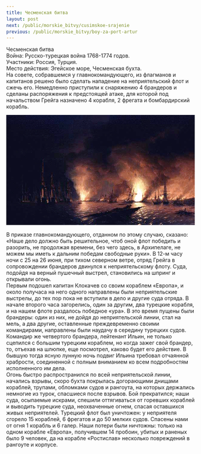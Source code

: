 ```yaml
---
title: Чесменская битва
layout: post
next: /public/morskie_bitvy/cusimskoe-srajenie
previous: /public/morskie_bitvy/boy-za-port-artur
---
```


Чесменская битва   
Война: Русско-турецкая война 1768-1774 годов.  
Участники: Россия, Турция.  
Место действия: Эгейское море, Чесменская бухта.  
На совете, собравшемся у главнокомандующего, из флагманов и капитанов решено было сделать нападение на неприятельский флот и сжечь его. Немедленно приступили к снаряжению 4 брандеров и сделаны распоряжения к предстоящей атаке, для которой под начальством Грейга назначено 4 корабля, 2 фрегата и бомбардирский корабль.   
  

![](/assets/img/chesmenskoe.gif)  

  
В приказе главнокомандующего, отданном по этому случаю, сказано: «Наше дело должно быть решительное, чтоб оной флот победить и разорить, не продолжая времени, без чего здесь, в Архипелаге, не можем мы иметь к дальним победам свободные руки». В 12-м часу ночи с 25 на 26 июня, при тихом северном ветре, отряд Грейга в сопровождении брандеров двинулся к неприятельскому флоту. Суда, подойдя на верный пушечный выстрел, становились на шпринг и открывали огонь.   
Первым подошел капитан Клокачев со своим кораблем «Европа», и около получаса на него одного направлены были неприятельские выстрелы, до тех пор пока не вступили в дело и другие суда отряда. В начале второго часа загорелись, один за другим, два турецкие корабля, и на нашем флоте раздалось победное «ура». В это время пущены были брандеры: один из них, не дойдя до неприятельской линии, стал на мель, а два другие, оставленные преждевременно своими командирами, направлены были наудачу в середину турецких судов.   
Командир же четвертого брандера, лейтенант Ильин, не только сцепился с большим турецким кораблем, но когда зажег свой брандер, то, отъехав на шлюпке, еще посмотрел, каково будет его действие. В бывшую тогда ясную лунную ночь подвиг Ильина требовал отчаянной храбрости, соединенной с полным вниманием ко всем подробностям исполненного им дела.   
Огонь быстро распространился по всей неприятельской линии, начались взрывы, скоро бухта покрылась догорающими днищами кораблей, трупами, обломками судов и рангоута, на которых держались немногие из турок, спасшиеся после взрывов. Бой прекратился; наши суда, осыпаемые искрами, спешили оттягиваться от горевших кораблей и выводить турецкие суда, неохваченные огнем, спасая оставшихся живых неприятелей. Турецкий флот был уничтожен: у неприятеля сгорело 15 кораблей, 6 фрегатов и до 50 мелких судов. Спасены нами от огня 1 корабль и 6 галер. Наши потери были ничтожны: только на одном корабле «Европа», получившем 14 пробоин, убитых и раненых было 9 человек, да на корабле «Ростислав» несколько повреждений в рангоуте и корпусе.